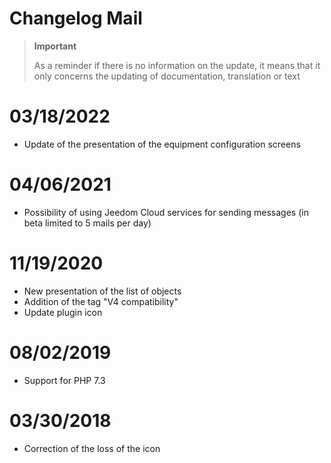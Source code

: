 # Changelog Mail

>**Important**
>
>As a reminder if there is no information on the update, it means that it only concerns the updating of documentation, translation or text

# 03/18/2022

- Update of the presentation of the equipment configuration screens

# 04/06/2021

- Possibility of using Jeedom Cloud services for sending messages (in beta limited to 5 mails per day)

# 11/19/2020

- New presentation of the list of objects
- Addition of the tag "V4 compatibility"
- Update plugin icon

# 08/02/2019

- Support for PHP 7.3

# 03/30/2018

- Correction of the loss of the icon

